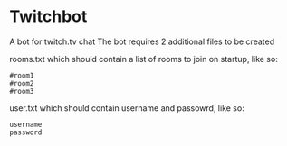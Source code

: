 Twitchbot
=========

A bot for twitch.tv chat
The bot requires 2 additional files to be created

rooms.txt which should contain a list of rooms to join on startup, like so:
```
#room1
#room2
#room3
```

user.txt which should contain username and passowrd, like so:
```
username
password
```
